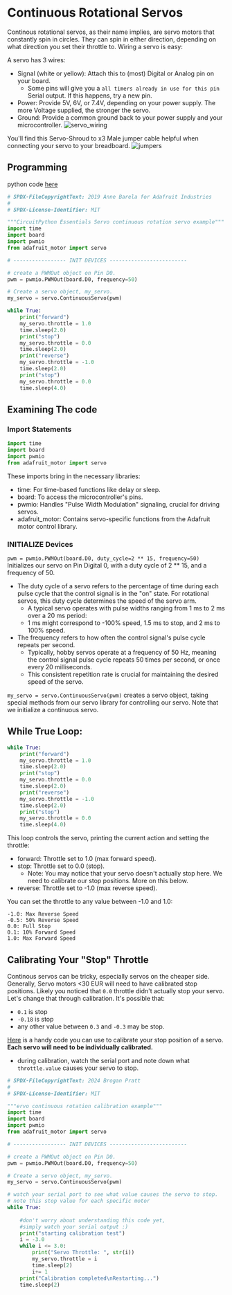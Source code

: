 # Continuous Rotational Servos

Continous rotational servos, as their name implies, are servo motors that constantly spin in circles. They can spin in either direction, depending on what direction you set their throttle to. Wiring a servo is easy:

A servo has 3 wires:
* Signal (white or yellow): Attach this to (most) Digital or Analog pin on your board. 
    * Some pins will give you a `all timers already in use for this pin` Serial output. If this happens, try a new pin. 
* Power: Provide 5V, 6V, or 7.4V, depending on your power supply. The more Voltage supplied, the stronger the servo. 
* Ground: Provide a common ground back to your power supply and your microcontroller. 
![servo_wiring](servo_wriring_breadboard.png)

You'll find this Servo-Shroud to x3 Male jumper cable helpful when connecting your servo to your breadboard. 
![jumpers](jumper.jpg)

## Programming

python code [here](rot_servo_high_level.py)

```py
# SPDX-FileCopyrightText: 2019 Anne Barela for Adafruit Industries
#
# SPDX-License-Identifier: MIT

"""CircuitPython Essentials Servo continuous rotation servo example"""
import time
import board
import pwmio
from adafruit_motor import servo

# ----------------- INIT DEVICES -------------------------

# create a PWMOut object on Pin D0.
pwm = pwmio.PWMOut(board.D0, frequency=50)

# Create a servo object, my_servo.
my_servo = servo.ContinuousServo(pwm)

while True:
    print("forward")
    my_servo.throttle = 1.0
    time.sleep(2.0)
    print("stop")
    my_servo.throttle = 0.0
    time.sleep(2.0)
    print("reverse")
    my_servo.throttle = -1.0
    time.sleep(2.0)
    print("stop")
    my_servo.throttle = 0.0
    time.sleep(4.0)

```

## Examining The code

### Import Statements
```py
import time
import board
import pwmio
from adafruit_motor import servo
```

These imports bring in the necessary libraries:

* time: For time-based functions like delay or sleep.
* board: To access the microcontroller's pins.
* pwmio: Handles "Pulse Width Modulation" signaling, crucial for driving servos.
* adafruit_motor: Contains servo-specific functions from the Adafruit motor control library.


### INITIALIZE Devices

`pwm = pwmio.PWMOut(board.D0, duty_cycle=2 ** 15, frequency=50)` 
Initializes our servo on Pin Digital 0, with a duty cycle of 2 ** 15, and a frequency of 50. 
* The duty cycle of a servo refers to the percentage of time during each pulse cycle that the control signal is in the "on" state. For rotational servos, this duty cycle determines the speed of the servo arm. 
    * A typical servo operates with pulse widths ranging from 1 ms to 2 ms over a 20 ms period:
    * 1 ms might correspond to -100% speed, 1.5 ms to stop, and 2 ms to 100% speed.
* The frequency refers to how often the control signal's pulse cycle repeats per second. 
    * Typically, hobby servos operate at a frequency of 50 Hz, meaning the control signal pulse cycle repeats 50 times per second, or once every 20 milliseconds. 
    * This consistent repetition rate is crucial for maintaining the desired speed of the servo.

`my_servo = servo.ContinuousServo(pwm)` 
creates a servo object, taking special methods from our servo library for controlling our servo. Note that we initialize a continuous servo. 

## While True Loop:
```py
while True:
    print("forward")
    my_servo.throttle = 1.0
    time.sleep(2.0)
    print("stop")
    my_servo.throttle = 0.0
    time.sleep(2.0)
    print("reverse")
    my_servo.throttle = -1.0
    time.sleep(2.0)
    print("stop")
    my_servo.throttle = 0.0
    time.sleep(4.0)
```
This loop controls the servo, printing the current action and setting the throttle:

* forward: Throttle set to 1.0 (max forward speed).
* stop: Throttle set to 0.0 (stop).
    * Note: You may notice that your servo doesn't actually stop here. We need to calibrate our stop positions. More on this below. 
* reverse: Throttle set to -1.0 (max reverse speed).

You can set the throttle to any value between -1.0 and 1.0:

    -1.0: Max Reverse Speed
    -0.5: 50% Reverse Speed
    0.0: Full Stop
    0.1: 10% Forward Speed
    1.0: Max Forward Speed

## Calibrating Your "Stop" Throttle

Continous servos can be tricky, especially servos on the cheaper side. Generally, Servo motors <30 EUR will need to have calibrated stop positions. Likely you noticed that `0.0` throttle didn't actually stop your servo. Let's change that through calibration. It's possible that:
* `0.1` is stop
* `-0.18` is stop
* any other value between `0.3` and `-0.3` may be stop. 

[Here](rot_calibrate.py) is a handy code you can use to calibrate your stop position of a servo. **Each servo will need to be individually calibrated.** 
* during calibration, watch the serial port and note down what `throttle.value` causes your servo to stop. 
```py
# SPDX-FileCopyrightText: 2024 Brogan Pratt
#
# SPDX-License-Identifier: MIT

"""ervo continuous rotation calibration example"""
import time
import board
import pwmio
from adafruit_motor import servo

# ----------------- INIT DEVICES -------------------------

# create a PWMOut object on Pin D0.
pwm = pwmio.PWMOut(board.D0, frequency=50)

# Create a servo object, my_servo.
my_servo = servo.ContinuousServo(pwm)

# watch your serial port to see what value causes the servo to stop. 
# note this stop value for each specific motor
while True:
    
    #don't worry about understanding this code yet,
    #simply watch your serial output :) 
    print("starting calibration test")
    i = -3.0
    while i <= 3.0:
        print("Servo Throttle: ", str(i))
        my_servo.throttle = i
        time.sleep(2)
        i+= 1
    print("Calibration completed\nRestarting...")
    time.sleep(2)
```
